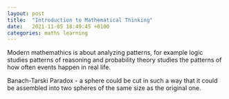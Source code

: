 ```yaml
---
layout: post
title:  "Introduction to Mathematical Thinking"
date:   2021-11-05 18:49:45 +0100
categories: maths learning
---
```


Modern mathemathics is about analyzing patterns, for example logic studies patterns of reasoning and probability theory studies the patterns of how often events happen in real life.

Banach-Tarski Paradox - a sphere could be cut in such a way that it could be assembled into two spheres of the same size as the original one.
